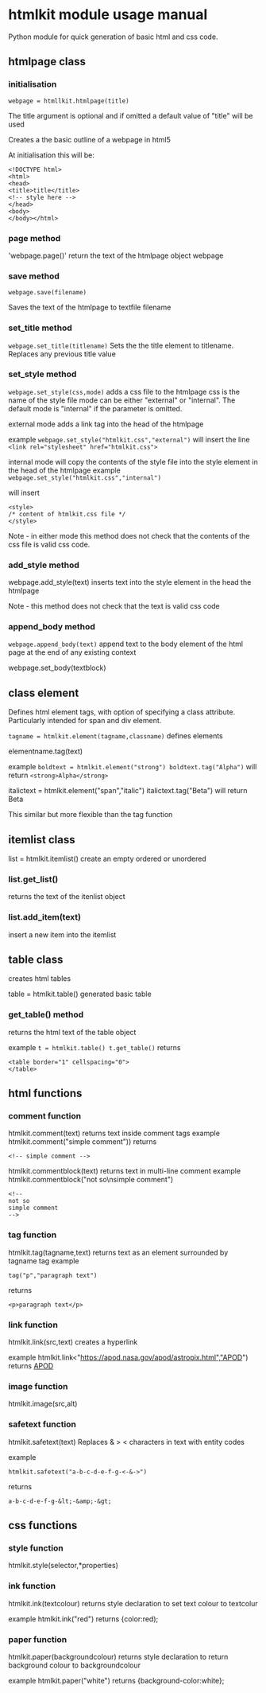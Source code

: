 # htmlkit module usage manual

Python module for quick generation of basic html and css code.

## htmlpage class

### initialisation
`webpage = htmllkit.htmlpage(title)`

The title argument is optional and if omitted a default value of "title" will be used

Creates a the basic outline of a webpage in html5

At initialisation this will be:
```
<!DOCTYPE html>
<html>
<head>
<title>title</title>
<!-- style here -->
</head>
<body>
</body></html>
```

### page method
'webpage.page()'
return the text of the htmlpage object webpage

### save method
`webpage.save(filename)`

Saves the text of the htmlpage to textfile filename

### set_title method
`webpage.set_title(titlename)`
Sets the the title element to titlename. Replaces any previous title value


### set_style method
`webpage.set_style(css,mode)`
adds a css file to the htmlpage
css is the name of the style file
mode can be either "external" or "internal". The default mode is "internal" if the parameter is omitted.

external mode adds a link tag into the head of the htmlpage

example
`webpage.set_style("htmlkit.css","external")`
will insert the line 
`<link rel="stylesheet" href="htmlkit.css">`

internal mode will copy the contents of the style file into the style element in the head of the htmlpage
example
`webpage.set_style("htmlkit.css","internal")`

will insert
```
<style>
/* content of htmlkit.css file */
</style>
```
Note - in either mode this method does not check that the contents of the css file is valid css code.

### add_style method
webpage.add_style(text)
inserts text into the style element in the head the htmlpage

Note - this method does not check that the text is valid css code


### append_body method
`webpage.append_body(text)`
append text to the body element of the html page at the end of any existing context

webpage.set_body(textblock)


## class element

Defines html element tags, with option of specifying a class attribute. Particularly intended for span and div element. 

`tagname = htmlkit.element(tagname,classname)`
defines elements 

elementname.tag(text)

example
`boldtext = htmlkit.element("strong")
boldtext.tag("Alpha")`
will return
`<strong>Alpha</strong>`

italictext = htmlkit.element("span","italic")
italictext.tag("Beta")
will return
<span class="italic">Beta</span>

This similar but more flexible than the tag function

## itemlist class

list = htmlkit.itemlist()
create an empty ordered or unordered 

### list.get_list()
returns the text of the itenlist object

### list.add_item(text)
insert a new item into the itemlist

## table class 
creates html tables

table = htmlkit.table()
generated basic table

### get_table() method
returns the html text of the table object

example
`t = htmlkit.table()
t.get_table()`
returns
```
<table border="1" cellspacing="0">
</table>
```



## html functions

### comment function
htmlkit.comment(text)
returns text inside comment tags
example
htmlkit.comment("simple comment"))
returns
```
<!-- simple comment -->
```

htmlkit.commentblock(text)
returns text in multi-line comment
example
htmlkit.commentblock("not so\nsimple comment")
```
<!--
not so
simple comment
-->
```

### tag function
htmlkit.tag(tagname,text)
returns text as an element surrounded by tagname tag
example
```
tag("p","paragraph text")
```
returns
```
<p>paragraph text</p>
```

### link function
htmlkit.link(src,text)
creates a hyperlink

example
htmlkit.link<"https://apod.nasa.gov/apod/astropix.html","APOD")
returns
<a href="https://apod.nasa.gov/apod/astropix.html">APOD</a>

### image function
htmlkit.image(src,alt)

### safetext function
htmlkit.safetext(text)
Replaces & > < characters in text with entity codes

example
```
htmlkit.safetext("a-b-c-d-e-f-g-<-&->")
```
returns 
```
a-b-c-d-e-f-g-&lt;-&amp;-&gt;
```
## css functions

### style function
htmlkit.style(selector,*properties)

### ink function
htmlkit.ink(textcolour)
returns style declaration to set text colour to textcolur

example
htmlkit.ink("red")
returns
{color:red);

### paper function
htmlkit.paper(backgroundcolour)
returns style declaration to return background colour to backgroundcolour

example
htmlkit.paper("white")
returns
{background-color:white};
 
 
